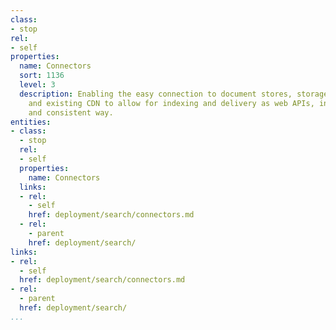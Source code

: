 ```yaml
---
class:
- stop
rel:
- self
properties:
  name: Connectors
  sort: 1136
  level: 3
  description: Enabling the easy connection to document stores, storage solutions,
    and existing CDN to allow for indexing and delivery as web APIs, in a scalable
    and consistent way.
entities:
- class:
  - stop
  rel:
  - self
  properties:
    name: Connectors
  links:
  - rel:
    - self
    href: deployment/search/connectors.md
  - rel:
    - parent
    href: deployment/search/
links:
- rel:
  - self
  href: deployment/search/connectors.md
- rel:
  - parent
  href: deployment/search/
...
```


